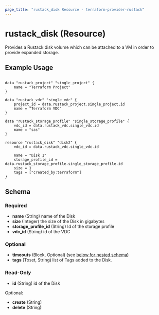 ```yaml
---
page_title: "rustack_disk Resource - terraform-provider-rustack"
---
```

# rustack_disk (Resource)

Provides a Rustack disk volume which can be attached to a VM in order to provide expanded storage.

## Example Usage

```hcl

data "rustack_project" "single_project" {
    name = "Terraform Project"
}

data "rustack_vdc" "single_vdc" {
    project_id = data.rustack_project.single_project.id
    name = "Terraform VDC"
}

data "rustack_storage_profile" "single_storage_profile" {
    vdc_id = data.rustack_vdc.single_vdc.id
    name = "sas"
}

resource "rustack_disk" "disk2" {
    vdc_id = data.rustack_vdc.single_vdc.id

    name = "Disk 1"
    storage_profile_id = data.rustack_storage_profile.single_storage_profile.id
    size = 1
    tags = ["created_by:terraform"]
}
```

## Schema

### Required

- **name** (String) name of the Disk
- **size** (Integer) the size of the Disk in gigabytes
- **storage_profile_id** (String) Id of the storage profile
- **vdc_id** (String) id of the VDC

### Optional

- **timeouts** (Block, Optional) (see [below for nested schema](#nestedblock--timeouts))
- **tags** (Toset, String) list of Tags added to the Disk.

### Read-Only

- **id** (String) id of the Disk

Optional:

- **create** (String)
- **delete** (String)
